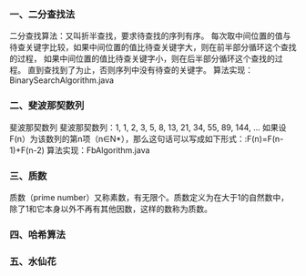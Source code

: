 ### 一、二分查找法
二分查找算法：又叫折半查找，要求待查找的序列有序。
每次取中间位置的值与待查关键字比较，如果中间位置的值比待查关键字大，则在前半部分循环这个查找的过程，
如果中间位置的值比待查关键字小，则在后半部分循环这个查找的过程。
直到查找到了为止，否则序列中没有待查的关键字。
算法实现：BinarySearchAlgorithm.java


### 二、斐波那契数列
 斐波那契数列
 斐波那契数列：1, 1, 2, 3, 5, 8, 13, 21, 34, 55, 89, 144, ...
 如果设F(n）为该数列的第n项（n∈N*），那么这句话可以写成如下形式：:F(n)=F(n-1)+F(n-2)
 算法实现：FbAlgorithm.java

 ### 三、质数
 质数（prime number）又称素数，有无限个。质数定义为在大于1的自然数中，除了1和它本身以外不再有其他因数，这样的数称为质数。
 
 ### 四、哈希算法
 
 
 ### 五、水仙花